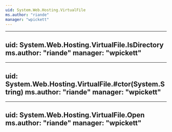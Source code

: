 ```yaml
---
uid: System.Web.Hosting.VirtualFile
ms.author: "riande"
manager: "wpickett"
---
```


---
uid: System.Web.Hosting.VirtualFile.IsDirectory
ms.author: "riande"
manager: "wpickett"
---

---
uid: System.Web.Hosting.VirtualFile.#ctor(System.String)
ms.author: "riande"
manager: "wpickett"
---

---
uid: System.Web.Hosting.VirtualFile.Open
ms.author: "riande"
manager: "wpickett"
---
